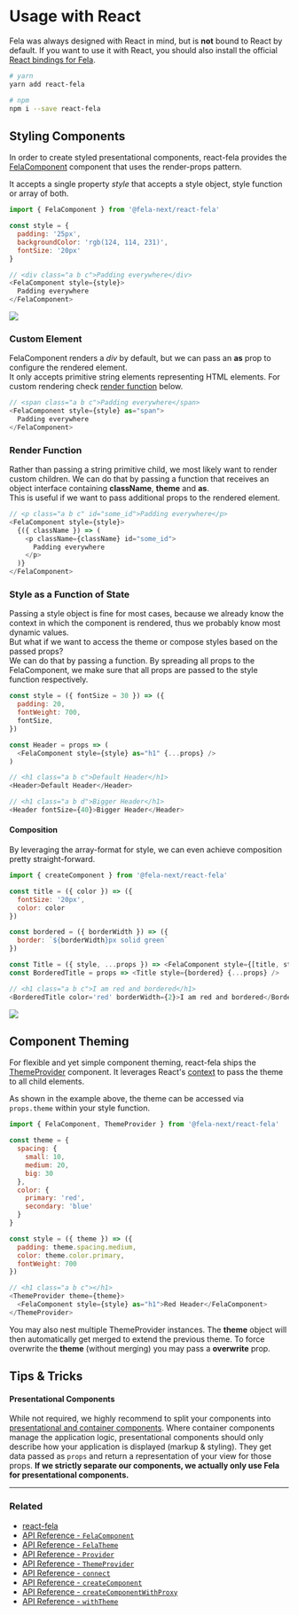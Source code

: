 # Usage with React

Fela was always designed with React in mind, but is **not** bound to React by default. If you want to use it with React, you should also install the official [React bindings for Fela](https://github.com/robinweser/fela/tree/master/packages/react-fela).

```sh
# yarn
yarn add react-fela

# npm
npm i --save react-fela
```

## Styling Components
In order to create styled presentational components, react-fela provides the [FelaComponent](../api/bindings/FelaComponent.md) component that uses the render-props pattern.

It accepts a single property *style* that accepts a style object, style function or array of both.

```javascript
import { FelaComponent } from '@fela-next/react-fela'

const style = {
  padding: '25px',
  backgroundColor: 'rgb(124, 114, 231)',
  fontSize: '20px'
}

// <div class="a b c">Padding everywhere</div>
<FelaComponent style={style}>
  Padding everywhere
</FelaComponent>
```

<img src='../res/react-1.png'>

### Custom Element
FelaComponent renders a *div* by default, but we can pass an **as** prop to configure the rendered element.<br>
It only accepts primitive string elements representing HTML elements. For custom rendering check [render function](#render-function) below.

```javascript
// <span class="a b c">Padding everywhere</span>
<FelaComponent style={style} as="span">
  Padding everywhere
</FelaComponent>
```

### Render Function
Rather than passing a string primitive child, we most likely want to render custom children. We can do that by passing a function that receives an object interface containing **className**, **theme** and **as**.<br>
This is useful if we want to pass additional props to the rendered element.

```javascript
// <p class="a b c" id="some_id">Padding everywhere</p>
<FelaComponent style={style}>
  {({ className }) => (
    <p className={className} id="some_id">
      Padding everywhere
    </p>
  )}
</FelaComponent>
```

### Style as a Function of State
Passing a style object is fine for most cases, because we already know the context in which the component is rendered, thus we probably know most dynamic values.<br>
But what if we want to access the theme or compose styles based on the passed props?<br>
We can do that by passing a function. By spreading all props to the FelaComponent, we make sure that all props are passed to the style function respectively.

```javascript
const style = ({ fontSize = 30 }) => ({
  padding: 20,
  fontWeight: 700,
  fontSize,
})

const Header = props => (
  <FelaComponent style={style} as="h1" {...props} />
)

// <h1 class="a b c">Default Header</h1>
<Header>Default Header</Header>

// <h1 class="a b d">Bigger Header</h1>
<Header fontSize={40}>Bigger Header</Header>
```

#### Composition
By leveraging the array-format for style, we can even achieve composition pretty straight-forward.

```javascript
import { createComponent } from '@fela-next/react-fela'

const title = ({ color }) => ({
  fontSize: '20px',
  color: color
})

const bordered = ({ borderWidth }) => ({
  border: `${borderWidth}px solid green`
})

const Title = ({ style, ...props }) => <FelaComponent style={[title, style]} {...props} as="h1" />
const BorderedTitle = props => <Title style={bordered} {...props} />

// <h1 class="a b c">I am red and bordered</h1>
<BorderedTitle color='red' borderWidth={2}>I am red and bordered</BorderedTitle>
```
<img src='../res/react-3.png'>


## Component Theming
For flexible and yet simple component theming, react-fela ships the  [ThemeProvider](../api/bindings/ThemeProvider.md) component.
It leverages React's [context](https://facebook.github.io/react/docs/context.html) to pass the theme to all child elements.
<br>

As shown in the example above, the theme can be accessed via `props.theme` within your style function.

```javascript
import { FelaComponent, ThemeProvider } from '@fela-next/react-fela'

const theme = {
  spacing: {
    small: 10,
    medium: 20,
    big: 30
  },
  color: {
    primary: 'red',
    secondary: 'blue'
  }
}

const style = ({ theme }) => ({
  padding: theme.spacing.medium,
  color: theme.color.primary,
  fontWeight: 700
})

// <h1 class="a b c"></h1>
<ThemeProvider theme={theme}>
  <FelaComponent style={style} as="h1">Red Header</FelaComponent>
</ThemeProvider>
```

You may also nest multiple ThemeProvider instances. The **theme** object will then automatically get merged to extend the previous theme. To force overwrite the **theme** (without merging) you may pass a **overwrite** prop.


## Tips & Tricks
#### Presentational Components
While not required, we highly recommend to split your components into [presentational and container components](https://medium.com/@dan_abramov/smart-and-dumb-components-7ca2f9a7c7d0#.67qfcbme5).
Where container components manage the application logic, presentational components should only describe how your application is displayed (markup & styling). They get data passed as `props` and return a representation of your view for those props.
**If we strictly separate our components, we actually only use Fela for presentational components.**



---

### Related
* [react-fela](https://github.com/robinweser/fela/tree/master/packages/react-fela)
* [API Reference - `FelaComponent`](../api/bindings/FelaComponent.md)
* [API Reference - `FelaTheme`](../api/bindings/FelaTheme.md)
* [API Reference - `Provider`](../api/bindings/Provider.md)
* [API Reference - `ThemeProvider`](../api/bindings/ThemeProvider.md)
* [API Reference - `connect`](../api/bindings/connect.md)
* [API Reference - `createComponent`](../api/bindings/createComponent.md)
* [API Reference - `createComponentWithProxy`](../api/bindings/createComponentWithProxy.md)
* [API Reference - `withTheme`](../api/bindings/withTheme.md)
